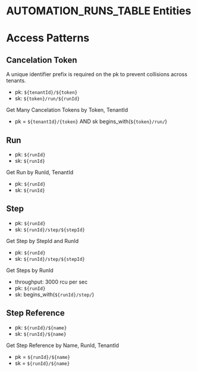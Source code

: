# AUTOMATION_RUNS_TABLE Entities

# Access Patterns

## Cancelation Token

A unique identifier prefix is required on the pk to prevent collisions across tenants.

- pk: `${tenantId}/${token}`
- sk: `${token}/run/${runId}`

Get Many Cancelation Tokens by Token, TenantId

- pk = `${tenantId}/{token}` AND sk begins_with(`${token}/run/`)

## Run

- pk: `${runId}`
- sk: `${runId}`

Get Run by RunId, TenantId

- pk: `${runId}`
- sk: `${runId}`

## Step

- pk: `${runId}`
- sk: `${runId}/step/${stepId}`

Get Step by StepId and RunId

- pk: `${runId}`
- sk: `${runId}/step/${stepId}`

Get Steps by RunId

- throughput: 3000 rcu per sec
- pk: `${runId}`
- sk: begins_with(`${runId}/step/`)

## Step Reference

- pk: `${runId}/${name}`
- sk: `${runId}/${name}`

Get Step Reference by Name, RunId, TenantId

- pk = `${runId}/${name}`
- sk = `${runId}/${name}`
